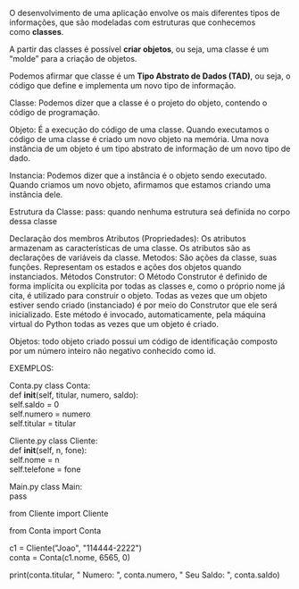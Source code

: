 O desenvolvimento de uma aplicação envolve os mais diferentes tipos de informações, que são modeladas com estruturas que conhecemos como **classes**.

A partir das classes é possível **criar objetos**, ou seja, uma classe é um “molde” para a criação de objetos.

Podemos afirmar que classe é um **Tipo Abstrato de Dados (TAD)**, ou seja, o código que define e implementa um novo tipo de informação.

Classe: Podemos dizer que a classe é o projeto do objeto, contendo o código de programação.

Objeto: É a execução do código de uma classe. Quando executamos o código de uma classe é criado um novo objeto na memória.
Uma nova instância de um objeto é um tipo abstrato de informação de um novo tipo de dado.

Instancia: Podemos dizer que a instância é o objeto sendo executado.
Quando criamos um novo objeto, afirmamos que estamos criando uma instância dele.

Estrutura da Classe:
	pass: quando nenhuma estrutura seá definida no corpo dessa classe

Declaração dos membros
	Atributos (Propriedades): 
	Os atributos armazenam as características de uma classe. Os atributos são as declarações de variáveis da classe.
	Metodos:
	São ações da classe, suas funções. Representam os estados e ações dos objetos quando instanciados.
	Métodos Construtor:  O Método Construtor é definido de forma implícita ou explícita por todas as classes e, como o próprio nome já cita, é utilizado para construir o objeto. Todas as vezes que um objeto estiver sendo criado (instanciado) é por meio do Construtor que ele será inicializado.  Este método é invocado, automaticamente, pela máquina virtual do Python todas as vezes que um objeto é criado.

Objetos: todo objeto criado possui um código de identificação composto por um número inteiro não negativo conhecido como id.

EXEMPLOS:

Conta.py
class Conta:  
    def __init__(self, titular, numero, saldo):  
        self.saldo = 0  
        self.numero = numero  
        self.titular = titular

Cliente.py
class Cliente:  
    def __init__(self, n, fone):  
        self.nome = n  
        self.telefone = fone

Main.py
class Main:  
    pass  
  
from Cliente import Cliente  
  
from Conta import Conta  
  
c1 = Cliente("Joao", "114444-2222")  
conta = Conta(c1.nome, 6565, 0)  
  
print(conta.titular, " Numero: ", conta.numero, " Seu Saldo: ", conta.saldo)